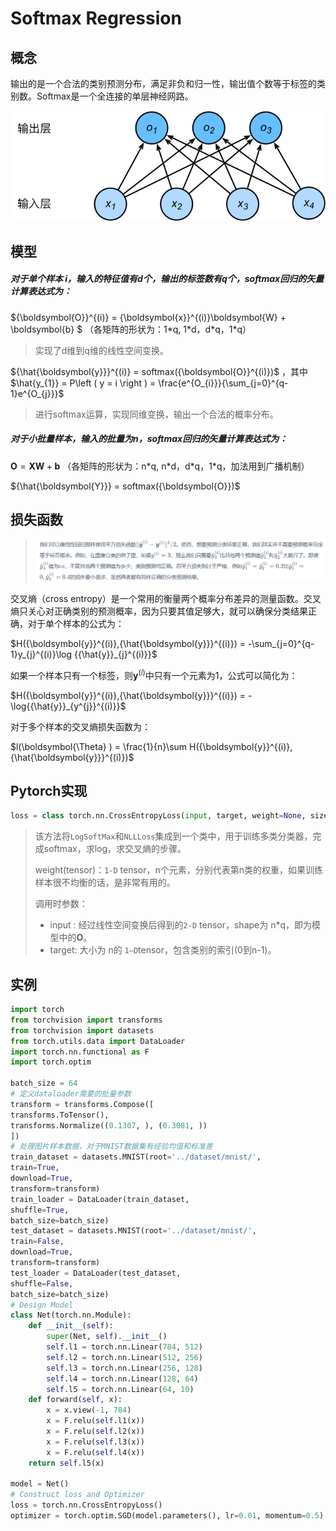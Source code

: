 # Softmax Regression 

## 概念

输出的是一个合法的类别预测分布，满足非负和归一性，输出值个数等于标签的类别数。Softmax是一个全连接的单层神经网路。

![img](../Images/3.4_softmaxreg.svg)



## 模型

##### 对于单个样本 i，输入的特征值有d个，输出的标签数有q个，softmax回归的矢量计算表达式为：

${\boldsymbol{O}}^{(i)} = {\boldsymbol{x}}^{(i)}\boldsymbol{W} + \boldsymbol{b} $ （各矩阵的形状为：1\*q, 1\*d，d\*q，1\*q）

> 实现了d维到q维的线性空间变换。

${\hat{\boldsymbol{y}}}^{(i)} = softmax({\boldsymbol{O}}^{(i)})$ ，其中  $\hat{y_{1}} = P\left ( y = i \right ) = \frac{e^{O_{i}}}{\sum_{j=0}^{q-1}e^{O_{j}}}$

> 进行softmax运算，实现同维变换，输出一个合法的概率分布。

##### 对于小批量样本，输入的批量为n，softmax回归的矢量计算表达式为：

${\boldsymbol{O}} = {\boldsymbol{X}}\boldsymbol{W} + \boldsymbol{b}$ （各矩阵的形状为：n\*q, n\*d，d\*q，1\*q，加法用到广播机制）

${\hat{\boldsymbol{Y}}} = softmax({\boldsymbol{O}})$



## 损失函数

> ![image-20201028131138666](../Images/image-20201028131138666.png)

交叉熵（cross entropy）是一个常用的衡量两个概率分布差异的测量函数。交叉熵只关心对正确类别的预测概率，因为只要其值足够大，就可以确保分类结果正确，对于单个样本的公式为：

$H({\boldsymbol{y}}^{(i)},{\hat{\boldsymbol{y}}}^{(i)}) = -\sum_{j=0}^{q-1}y_{j}^{(i)}\log {{\hat{y}}_{j}^{(i)}}$

如果一个样本只有一个标签，则$\boldsymbol{y}^{(i)}$中只有一个元素为1，公式可以简化为：

$H({\boldsymbol{y}}^{(i)},{\hat{\boldsymbol{y}}}^{(i)}) = -\log{{\hat{y}}_{y^{j}}^{(i)}}$

对于多个样本的交叉熵损失函数为：

$l(\boldsymbol{\Theta} ) = \frac{1}{n}\sum H({\boldsymbol{y}}^{(i)},{\hat{\boldsymbol{y}}}^{(i)})$



## Pytorch实现

```python
loss = class torch.nn.CrossEntropyLoss(input, target, weight=None, size_average=True)
```

> 该方法将`LogSoftMax`和`NLLLoss`集成到一个类中，用于训练多类分类器，完成softmax，求log，求交叉熵的步骤。
>
> weight(tensor)：`1-D` tensor，n个元素，分别代表第n类的权重，如果训练样本很不均衡的话，是非常有用的。
>
> 调用时参数：
>
> - input : 经过线性空间变换后得到的`2-D` tensor，shape为 n\*q，即为模型中的${\boldsymbol{O}}$。
> - target: 大小为 n的 `1—D`tensor，包含类别的索引(0到n-1)。



## 实例

```python
import torch
from torchvision import transforms
from torchvision import datasets
from torch.utils.data import DataLoader
import torch.nn.functional as F
import torch.optim

batch_size = 64
# 定义dataloader需要的批量参数
transform = transforms.Compose([
transforms.ToTensor(),
transforms.Normalize((0.1307, ), (0.3081, ))
])
# 处理图片样本数据，对于MNIST数据集有经验均值和标准差
train_dataset = datasets.MNIST(root='../dataset/mnist/',
train=True,
download=True,
transform=transform)
train_loader = DataLoader(train_dataset,
shuffle=True,
batch_size=batch_size)
test_dataset = datasets.MNIST(root='../dataset/mnist/',
train=False,
download=True,
transform=transform)
test_loader = DataLoader(test_dataset,
shuffle=False,
batch_size=batch_size)
# Design Model
class Net(torch.nn.Module):
	def __init__(self):
		super(Net, self).__init__()
		self.l1 = torch.nn.Linear(784, 512)
		self.l2 = torch.nn.Linear(512, 256)
		self.l3 = torch.nn.Linear(256, 128)
		self.l4 = torch.nn.Linear(128, 64)
		self.l5 = torch.nn.Linear(64, 10)
	def forward(self, x):
		x = x.view(-1, 784)
		x = F.relu(self.l1(x))
		x = F.relu(self.l2(x))
		x = F.relu(self.l3(x))
		x = F.relu(self.l4(x))
	return self.l5(x)

model = Net()
# Construct loss and Optimizer
loss = torch.nn.CrossEntropyLoss()
optimizer = torch.optim.SGD(model.parameters(), lr=0.01, momentum=0.5)
```


